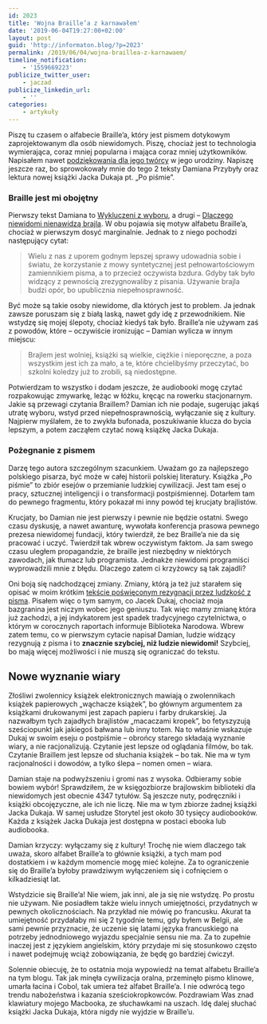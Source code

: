```yaml
---
id: 2023
title: 'Wojna Braille’a z karnawałem'
date: '2019-06-04T19:27:00+02:00'
layout: post
guid: 'http://informaton.blog/?p=2023'
permalink: /2019/06/04/wojna-braillea-z-karnawaem/
timeline_notification:
    - '1559669223'
publicize_twitter_user:
    - jaczad
publicize_linkedin_url:
    - ''
categories:
    - artykuły
---
```


Piszę tu czasem o alfabecie Braille’a, który jest pismem dotykowym zaprojektowanym dla osób niewidomych. Piszę, chociaż jest to technologia wymierająca, coraz mniej popularna i mająca coraz mniej użytkowników. Napisałem nawet [podziękowania dla jego twórcy](https://informaton.blog/2019/01/05/czy-potrzebny-jest-nam-alfabet-braillea/) w jego urodziny. Napiszę jeszcze raz, bo sprowokowały mnie do tego 2 teksty Damiana Przybyły oraz lektura nowej książki Jacka Dukaja pt. „Po piśmie”.

### Braille jest mi obojętny

Pierwszy tekst Damiana to [Wykluczeni z wyboru](https://sp9qlo.wordpress.com/2019/05/09/wykluczeni-z-wyboru/), a drugi – [Dlaczego niewidomi nienawidzą brajla](https://sp9qlo.wordpress.com/2019/05/30/dlaczego-niewidomi-nienawidza-brajla/). W obu pojawia się motyw alfabetu Braille’a, chociaż w pierwszym dosyć marginalnie. Jednak to z niego pochodzi następujący cytat:

> Wielu z nas z uporem godnym lepszej sprawy udowadnia sobie i światu, że korzystanie z mowy syntetycznej jest pełnowartościowym zamiennikiem pisma, a to przecież oczywista bzdura. Gdyby tak było widzący z pewnością zrezygnowaliby z pisania. Używanie brajla budzi opór, bo upublicznia niepełnosprawność.

Być może są takie osoby niewidome, dla których jest to problem. Ja jednak zawsze poruszam się z białą laską, nawet gdy idę z przewodnikiem. Nie wstydzę się mojej ślepoty, chociaż kiedyś tak było. Braille’a nie używam zaś z powodów, które – oczywiście ironizując – Damian wylicza w innym miejscu:

> Brajlem jest wolniej, książki są wielkie, ciężkie i nieporęczne, a poza wszystkim jest ich za mało, a te, które chcielibyśmy przeczytać, bo szkolni koledzy już to zrobili, są niedostępne.

Potwierdzam to wszystko i dodam jeszcze, że audiobooki mogę czytać rozpakowując zmywarkę, leżąc w łóżku, kręcąc na rowerku stacjonarnym. Jakie są przewagi czytania Braillem? Damian ich nie podaje, sugerując jakąś utratę wyboru, wstyd przed niepełnosprawnością, wyłączanie się z kultury. Najpierw myślałem, że to zwykła bufonada, poszukiwanie klucza do bycia lepszym, a potem zacząłem czytać nową książkę Jacka Dukaja.

### Pożegnanie z pismem

Darzę tego autora szczególnym szacunkiem. Uważam go za najlepszego polskiego pisarza, być może w całej historii polskiej literatury. Książka „Po piśmie” to zbiór esejów o przemianie ludzkiej cywilizacji. Jest tam esej o pracy, sztucznej inteligencji i o transformacji postpiśmiennej. Dotarłem tam do pewnego fragmentu, który pokazał mi inny powód tej krucjaty brajlistów.

Krucjaty, bo Damian nie jest pierwszy i pewnie nie będzie ostatni. Swego czasu dyskusję, a nawet awanturę, wywołała konferencja prasowa pewnego prezesa niewidomej fundacji, który twierdził, że bez Braille’a nie da się pracować i uczyć. Twierdził tak wbrew oczywistym faktom. Ja sam swego czasu uległem propagandzie, że braille jest niezbędny w niektórych zawodach, jak tłumacz lub programista. Jednakże niewidomi programiści wyprowadzili mnie z błędu. Dlaczego zatem ci krzyżowcy są tak zajadli?

Oni boją się nadchodzącej zmiany. Zmiany, którą ja też już starałem się opisać w moim krótkim [tekście poświęconym rezygnacji przez ludzkość z pisma](https://informaton.blog/2017/09/05/nastepny-skok-cywilizacyjny-moze-wypchnac-osoby-niewidome-za-burte/). Pisałem więc o tym samym, co Jacek Dukaj, chociaż moja bazgranina jest niczym wobec jego geniuszu. Tak więc mamy zmianę która już zachodzi, a jej indykatorem jest spadek tradycyjnego czytelnictwa, o którym w corocznych raportach informuje Biblioteka Narodowa. Wbrew zatem temu, co w pierwszym cytacie napisał Damian, ludzie widzący rezygnują z pisma i to **znacznie szybciej, niż ludzie niewidomi!** Szybciej, bo mają więcej możliwości i nie muszą się ograniczać do tekstu.

## Nowe wyznanie wiary

Złośliwi zwolennicy książek elektronicznych mawiają o zwolennikach książek papierowych „wąchacze książek”, bo głównym argumentem za książkami drukowanymi jest zapach papieru i farby drukarskiej. Ja nazwałbym tych zajadłych brajlistów „macaczami kropek”, bo fetyszyzują sześciopunkt jak jakiegoś bałwana lub inny totem. Na to właśnie wskazuje Dukaj w swoim eseju o postpiśmie – obrońcy starego składają wyznanie wiary, a nie racjonalizują. Czytanie jest lepsze od oglądania filmów, bo tak. Czytanie Braillem jest lepsze od słuchania książek – bo tak. Nie ma w tym racjonalności i dowodów, a tylko ślepa – nomen omen – wiara.

Damian staje na podwyższeniu i gromi nas z wysoka. Odbieramy sobie bowiem wybór! Sprawdziłem, że w księgozbiorze brajlowskim biblioteki dla niewidomych jest obecnie 4347 tytułów. Są jeszcze nuty, podręczniki i książki obcojęzyczne, ale ich nie liczę. Nie ma w tym zbiorze żadnej książki Jacka Dukaja. W samej usłudze Storytel jest około 30 tysięcy audiobooków. Każda z książek Jacka Dukaja jest dostępna w postaci ebooka lub audiobooka.

Damian krzyczy: wyłączamy się z kultury! Trochę nie wiem dlaczego tak uważa, skoro alfabet Braille’a to głównie książki, a tych mam pod dostatkiem i w każdym momencie mogę mieć kolejne. Za to ograniczenie się do Braille’a byłoby prawdziwym wyłączeniem się i cofnięciem o kilkadziesiąt lat.

Wstydzicie się Braille’a! Nie wiem, jak inni, ale ja się nie wstydzę. Po prostu nie używam. Nie posiadłem także wielu innych umiejętności, przydatnych w pewnych okolicznościach. Na przykład nie mówię po francusku. Akurat ta umiejętność przydałaby mi się 2 tygodnie temu, gdy byłem w Belgii, ale sami pewnie przyznacie, że uczenie się latami języka francuskiego na potrzeby jednodniowego wyjazdu specjalnie sensu nie ma. Za to zupełnie inaczej jest z językiem angielskim, który przydaje mi się stosunkowo często i nawet podejmuję wciąż zobowiązania, że będę go bardziej ćwiczył.

Solennie obiecuję, że to ostatnia moja wypowiedź na temat alfabetu Braille’a na tym blogu. Tak jak minęła cywilizacja oralna, przeminęło pismo klinowe, umarła łacina i Cobol, tak umiera też alfabet Braille’a. I nie odwrócą tego trendu nabożeństwa i kazania sześciokropkowców. Pozdrawiam Was znad klawiatury mojego Macbooka, ze słuchawkami na uszach. Idę dalej słuchać książki Jacka Dukaja, która nigdy nie wyjdzie w Braille’u.